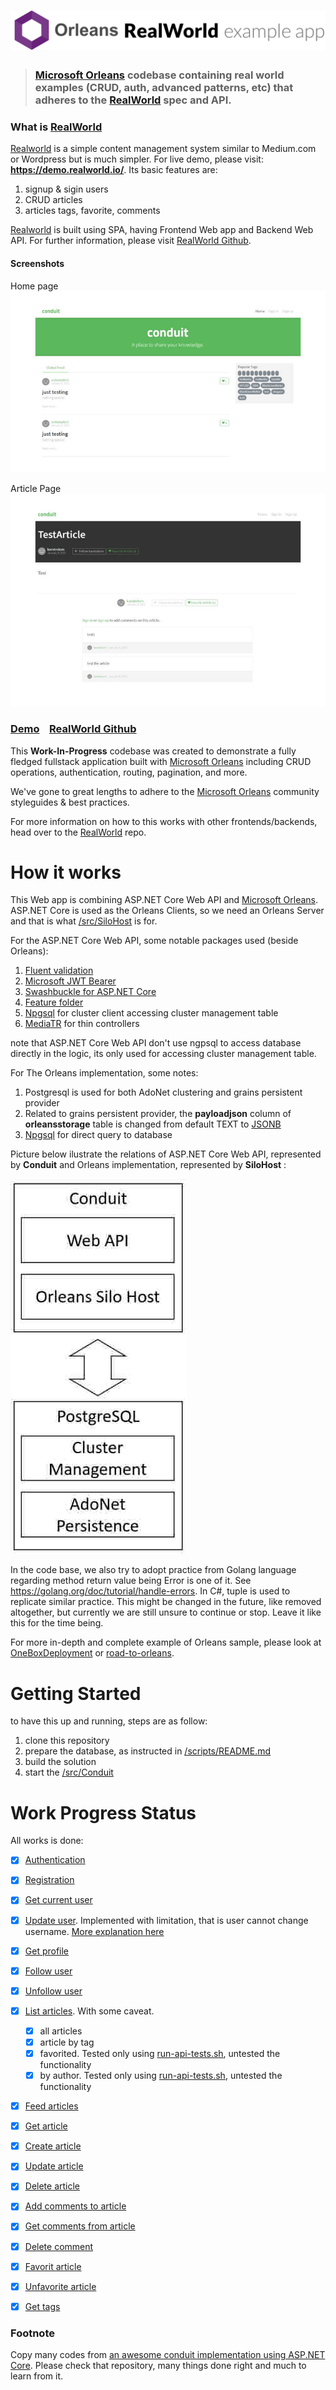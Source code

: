 # ![RealWorld Example App](logo.png)

> ### [Microsoft Orleans](https://dotnet.github.io/orleans/) codebase containing real world examples (CRUD, auth, advanced patterns, etc) that adheres to the [RealWorld](https://github.com/gothinkster/realworld) spec and API.


### What is [RealWorld](https://demo.realworld.io/)

[Realworld](https://demo.realworld.io/) is a simple content management system similar to Medium.com or Wordpress but is much simpler.
For live demo, please visit: **https://demo.realworld.io/**. Its basic features are:
1. signup & sigin users
2. CRUD articles
3. articles tags, favorite, comments

[Realworld](https://demo.realworld.io/) is built using SPA, having Frontend Web app and Backend Web API.
For further information, please visit [RealWorld Github](https://github.com/gothinkster/realworld).

#### Screenshots
Home page
![Home](imgs/home.jpg)

Article Page
![Article](imgs/article.jpg)



### [Demo](https://demo.realworld.io/)&nbsp;&nbsp;&nbsp;&nbsp;[RealWorld Github](https://github.com/gothinkster/realworld)

This **Work-In-Progress** codebase was created to demonstrate a fully fledged fullstack application built with [Microsoft Orleans](https://dotnet.github.io/orleans/) including CRUD operations, authentication, routing, pagination, and more.

We've gone to great lengths to adhere to the [Microsoft Orleans](https://dotnet.github.io/orleans/) community styleguides & best practices.

For more information on how to this works with other frontends/backends, head over to the [RealWorld](https://github.com/gothinkster/realworld) repo.


# How it works
This Web app is combining ASP.NET Core Web API and [Microsoft Orleans](https://dotnet.github.io/orleans/). 
ASP.NET Core is used as the Orleans Clients, so we need an Orleans Server and that is what [/src/SiloHost](https://github.com/rizaramadan/Conduitorleans/tree/main/src/SiloHost)
is for. 

For the ASP.NET Core Web API, some notable packages used (beside Orleans):
1. [Fluent validation](https://github.com/FluentValidation/FluentValidation)
2. [Microsoft JWT Bearer](https://github.com/aspnet/Security/tree/master/src/Microsoft.AspNetCore.Authentication.JwtBearer)
3. [Swashbuckle for ASP.NET Core](https://github.com/domaindrivendev/Swashbuckle.AspNetCore)
4. [Feature folder](https://github.com/OdeToCode/AddFeatureFolders)
5. [Npgsql](https://www.npgsql.org) for cluster client accessing cluster management table
6. [MediaTR](https://github.com/jbogard/MediatR) for thin controllers

note that ASP.NET Core Web API don't use ngpsql to access database directly in the logic, its only 
used for accessing cluster management table. 

For The Orleans implementation, some notes:
1. Postgresql is used for both AdoNet clustering and grains persistent provider
2. Related to grains persistent provider, the **payloadjson** column of **orleansstorage** table is changed from default TEXT to [JSONB](https://github.com/rizaramadan/Conduitorleans/blob/31d0abe5243349a402ece63acc9f8cf61a7dc69d/scripts/conduitorleans_all.sql#L491)
3. [Npgsql](https://www.npgsql.org) for direct query to database


Picture below ilustrate the relations of ASP.NET Core Web API, represented by **Conduit** and 
Orleans implementation, represented by **SiloHost** :

![High-level architecture](imgs/high-level.jpg)

In the code base, we also try to adopt practice from Golang language regarding method return value being Error
is one of it. See https://golang.org/doc/tutorial/handle-errors. In C#, tuple is used to replicate similar practice.
This might be changed in the future, like removed altogether, but currently we are still unsure to continue or stop.
Leave it like this for the time being.

For more in-depth and complete example of Orleans sample, please look at [OneBoxDeployment](https://github.com/dotnet/orleans/tree/master/Samples/OneBoxDeployment)
or [road-to-orleans](https://github.com/PiotrJustyna/road-to-orleans).

# Getting Started
to have this up and running, steps are as follow:
1. clone this repository
2. prepare the database, as instructed in [/scripts/README.md](https://github.com/rizaramadan/Conduitorleans/blob/main/scripts/README.md)
3. build the solution
4. start the [/src/Conduit](https://github.com/rizaramadan/Conduitorleans/tree/main/src/Conduit)

# Work Progress Status
All works is done:
- [x] [Authentication](https://github.com/gothinkster/realworld/tree/master/api#authentication)
- [x] [Registration](https://github.com/gothinkster/realworld/tree/master/api#registration)
- [x] [Get current user](https://github.com/gothinkster/realworld/tree/master/api#get-current-user)
- [x] [Update user](https://github.com/gothinkster/realworld/tree/master/api#update-user). Implemented with limitation, that is user cannot change username. [More explanation here](https://github.com/rizaramadan/Conduitorleans/commit/5e3c57cbdf9f7bd601d9da0d6c1ba8fd992cd199)
- [x] [Get profile](https://github.com/gothinkster/realworld/tree/master/api#get-profile)
- [x] [Follow user](https://github.com/gothinkster/realworld/tree/master/api#follow-user)
- [x] [Unfollow user](https://github.com/gothinkster/realworld/tree/master/api#unfollow-user)
- [x] [List articles](https://github.com/gothinkster/realworld/tree/master/api#list-articles). With some caveat.
    - [x] all articles
    - [x] article by tag    
    - [x] favorited. Tested only using [run-api-tests.sh](https://github.com/gothinkster/realworld/blob/master/api/run-api-tests.sh), untested the functionality
    - [x] by author. Tested only using [run-api-tests.sh](https://github.com/gothinkster/realworld/blob/master/api/run-api-tests.sh), untested the functionality
- [x] [Feed articles](https://github.com/gothinkster/realworld/tree/master/api#feed-articles)
- [x] [Get article](https://github.com/gothinkster/realworld/tree/master/api#get-article)
- [x] [Create article](https://github.com/gothinkster/realworld/tree/master/api#create-article)
- [x] [Update article](https://github.com/gothinkster/realworld/tree/master/api#update-article) 
- [x] [Delete article](https://github.com/gothinkster/realworld/tree/master/api#delete-article)
- [x] [Add comments to article](https://github.com/gothinkster/realworld/tree/master/api#add-comments-to-an-article)
- [x] [Get comments from article](https://github.com/gothinkster/realworld/tree/master/api#get-comments-from-an-article)
- [x] [Delete comment](https://github.com/gothinkster/realworld/tree/master/api#delete-comment)
- [x] [Favorit article](https://github.com/gothinkster/realworld/tree/master/api#favorite-article)
- [x] [Unfavorite article](https://github.com/gothinkster/realworld/tree/master/api#unfavorite-article)
- [x] [Get tags](https://github.com/gothinkster/realworld/tree/master/api#unfavorite-article)



### Footnote
Copy many codes from [an awesome conduit implementation using ASP.NET Core](https://github.com/gothinkster/aspnetcore-realworld-example-app).
Please check that repository, many things done right and much to learn from it.